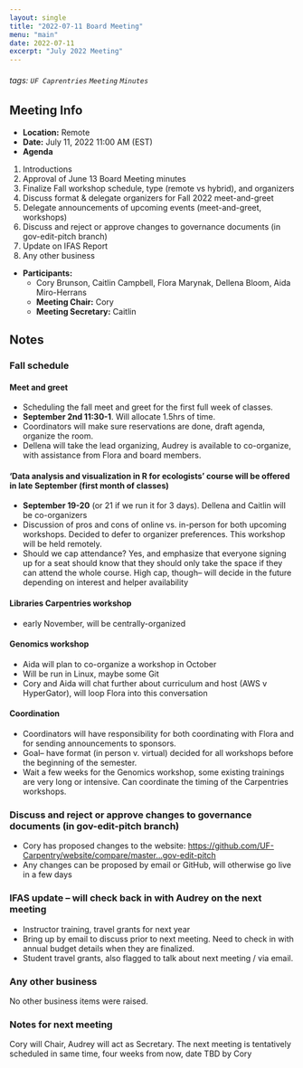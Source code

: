 ```yaml
---
layout: single
title: "2022-07-11 Board Meeting"
menu: "main"
date: 2022-07-11
excerpt: "July 2022 Meeting"
---
```


###### tags: `UF Caprentries` `Meeting` `Minutes`

## Meeting Info

- **Location:** Remote
- **Date:** July 11, 2022 11:00 AM (EST)
- **Agenda**
1. Introductions
2. Approval of June 13 Board Meeting minutes
3. Finalize Fall workshop schedule, type (remote vs hybrid), and organizers
4. Discuss format & delegate organizers for Fall 2022 meet-and-greet
5. Delegate announcements of upcoming events (meet-and-greet, workshops)
6. Discuss and reject or approve changes to governance documents (in gov-edit-pitch branch)
7. Update on IFAS Report
8. Any other business

- **Participants:**
    - Cory Brunson, Caitlin Campbell, Flora Marynak, Dellena Bloom, Aida Miro-Herrans
    - **Meeting Chair:** Cory
    - **Meeting Secretary:** Caitlin

## Notes
<!-- Other important details discussed during the meeting can be entered here. -->

### Fall schedule
#### Meet and greet
* Scheduling the fall meet and greet for the first full week of classes.
* __September 2nd 11:30-1__. Will allocate 1.5hrs of time.
* Coordinators will make sure reservations are done, draft agenda, organize the room. 
* Dellena will take the lead organizing, Audrey is available to co-organize, with assistance from Flora and board members.
#### ‘Data analysis and visualization in R for ecologists’ course will be offered in late September (first month of classes)
* __September 19-20__ (or 21 if we run it for 3 days). Dellena and Caitlin will be co-organizers
* Discussion of pros and cons of online vs. in-person for both upcoming workshops. Decided to defer to organizer preferences. This workshop will be held remotely.
* Should we cap attendance? Yes, and emphasize that everyone signing up for a seat should know that they should only take the space if they can attend the whole course. High cap, though– will decide in the future depending on interest and helper availability
#### Libraries Carpentries workshop
* early November, will be centrally-organized
#### Genomics workshop
* Aida will plan to co-organize a workshop in October
* Will be run in Linux, maybe some Git
* Cory and Aida will chat further about curriculum and host (AWS v HyperGator), will loop Flora into this conversation
#### Coordination
* Coordinators will have responsibility for both coordinating with Flora and for sending announcements to sponsors.
* Goal– have format (in person v. virtual) decided for all workshops before the beginning of the semester. 
* Wait a few weeks for the Genomics workshop, some existing trainings are very long or intensive. Can coordinate the timing of the Carpentries workshops. 

### Discuss and reject or approve changes to governance documents (in gov-edit-pitch branch)

* Cory has proposed changes to the website: https://github.com/UF-Carpentry/website/compare/master...gov-edit-pitch
* Any changes can be proposed by email or GitHub, will otherwise go live in a few days

### IFAS update – will check back in with Audrey on the next meeting

* Instructor training, travel grants for next year
* Bring up by email to discuss prior to next meeting. Need to check in with annual budget details when they are finalized.
* Student travel grants, also flagged to talk about next meeting / via email.

### Any other business
No other business items were raised.

### Notes for next meeting
Cory will Chair, Audrey will act as Secretary. The next meeting is tentatively scheduled in same time, four weeks from now, date TBD by Cory
